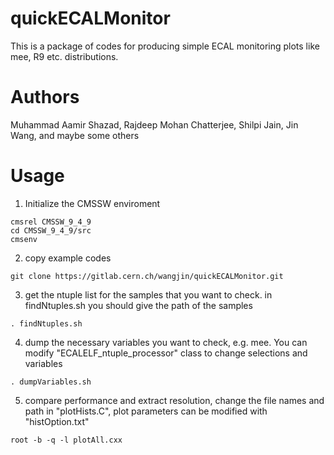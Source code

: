 # quickECALMonitor

This is a package of codes for producing simple ECAL monitoring plots like mee, R9 etc. distributions.

# Authors

Muhammad Aamir Shazad, Rajdeep Mohan Chatterjee, Shilpi Jain, Jin Wang, and maybe some others

# Usage 

1. Initialize the CMSSW enviroment

```
cmsrel CMSSW_9_4_9
cd CMSSW_9_4_9/src
cmsenv

```

2. copy example codes

```
git clone https://gitlab.cern.ch/wangjin/quickECALMonitor.git

```

3. get the ntuple list for the samples that you want to check. in findNtuples.sh you should give the path of the samples 

```
. findNtuples.sh

```

4. dump the necessary variables you want to check, e.g. mee. You can modify "ECALELF_ntuple_processor" class to change selections and variables

```
. dumpVariables.sh

```

5. compare performance and extract resolution, change the file names and path in "plotHists.C", plot parameters can be modified with "histOption.txt"

```
root -b -q -l plotAll.cxx 

```


